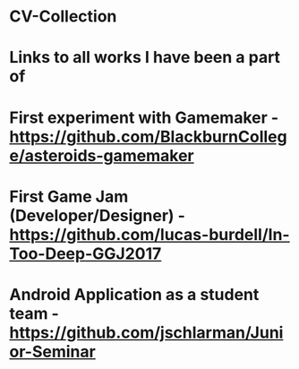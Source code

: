 # CV-Collection
# Links to all works I have been a part of
# First experiment with Gamemaker - https://github.com/BlackburnCollege/asteroids-gamemaker
# First Game Jam (Developer/Designer) - https://github.com/lucas-burdell/In-Too-Deep-GGJ2017
# Android Application as a student team - https://github.com/jschlarman/Junior-Seminar
